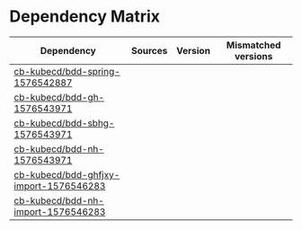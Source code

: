# Dependency Matrix

Dependency | Sources | Version | Mismatched versions
---------- | ------- | ------- | -------------------
[cb-kubecd/bdd-spring-1576542887](https://github.com/cb-kubecd/bdd-spring-1576542887.git) |  | []() | 
[cb-kubecd/bdd-gh-1576543971](https://github.com/cb-kubecd/bdd-gh-1576543971.git) |  | []() | 
[cb-kubecd/bdd-sbhg-1576543971](https://github.com/cb-kubecd/bdd-sbhg-1576543971.git) |  | []() | 
[cb-kubecd/bdd-nh-1576543971](https://github.com/cb-kubecd/bdd-nh-1576543971.git) |  | []() | 
[cb-kubecd/bdd-ghfjxy-import-1576546283](https://github.com/cb-kubecd/bdd-ghfjxy-import-1576546283.git) |  | []() | 
[cb-kubecd/bdd-nh-import-1576546283](https://github.com/cb-kubecd/bdd-nh-import-1576546283.git) |  | []() | 

